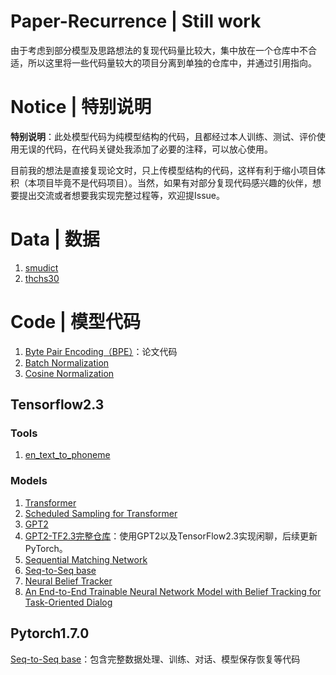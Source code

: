 Paper-Recurrence | Still work
========================

由于考虑到部分模型及思路想法的复现代码量比较大，集中放在一个仓库中不合适，所以这里将一些代码量较大的项目分离到单独的仓库中，并通过引用指向。

# Notice | 特别说明
**特别说明**：此处模型代码为纯模型结构的代码，且都经过本人训练、测试、评价使用无误的代码，在代码关键处我添加了必要的注释，可以放心使用。

目前我的想法是直接复现论文时，只上传模型结构的代码，这样有利于缩小项目体积（本项目毕竟不是代码项目）。当然，如果有对部分复现代码感兴趣的伙伴，想要提出交流或者想要我实现完整过程等，欢迎提Issue。

# Data | 数据
1. [smudict](https://github.com/DengBoCong/nlp-paper/blob/master/paper-code/data/cmudict-0.7b)
2. [thchs30](https://github.com/DengBoCong/nlp-paper/blob/master/paper-code/data/lexicon.txt)

# Code | 模型代码

1. [Byte Pair Encoding（BPE）](https://github.com/DengBoCong/paper/blob/master/paper-code/bpe.py)：论文代码
2. [Batch Normalization](https://github.com/DengBoCong/paper/blob/master/paper-code/batch_normalization.py)
3. [Cosine Normalization](https://github.com/DengBoCong/paper/blob/master/paper-code/conv2d_cosnorm.py)

## Tensorflow2.3
### Tools
1. [en_text_to_phoneme](https://github.com/DengBoCong/nlp-paper/blob/master/paper-code/tensorflow_src/tools/en_text_to_phoneme.py)
### Models
1. [Transformer](https://github.com/DengBoCong/nlp-paper/blob/master/paper-code/tensorflow_src/models/transformer.py)
2. [Scheduled Sampling for Transformer](https://github.com/DengBoCong/nlp-paper/blob/master/paper-code/tensorflow_src/models/transformer.py)
3. [GPT2](https://github.com/DengBoCong/paper/blob/master/paper-code/tensorflow_src/models/gpt2.py)
4. [GPT2-TF2.3完整仓库](https://github.com/DengBoCong/GPT2-TF2.3)：使用GPT2以及TensorFlow2.3实现闲聊，后续更新PyTorch。
5. [Sequential Matching Network](https://github.com/DengBoCong/nlp-paper/blob/master/paper-code/tensorflow_src/models/smn.py)
6. [Seq-to-Seq base](https://github.com/DengBoCong/nlp-paper/blob/master/paper-code/tensorflow_src/models/seq2seq.py)
7. [Neural Belief Tracker](https://github.com/DengBoCong/nlp-paper/blob/master/paper-code/tensorflow_src/models/nbt.py)
8. [An End-to-End Trainable Neural Network Model with
Belief Tracking for Task-Oriented Dialog](https://github.com/DengBoCong/nlp-paper/blob/master/paper-code/tensorflow_src/models/task)

## Pytorch1.7.0
[Seq-to-Seq base](https://github.com/DengBoCong/nlp-paper/blob/master/paper-code/pytorch_src/seq2seq)：包含完整数据处理、训练、对话、模型保存恢复等代码